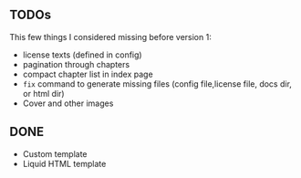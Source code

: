 ## TODOs

This few things I considered missing before version 1:

* license texts (defined in config)
* pagination through chapters
* compact chapter list in index page
* `fix` command to generate missing files (config file,license file, docs dir, or html dir)
* Cover and other images


## DONE

* Custom template
* Liquid HTML template